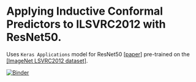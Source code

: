 # Applying Inductive Conformal Predictors to ILSVRC2012 with ResNet50.

Uses `Keras Applications` model for ResNet50 [[paper]](https://arxiv.org/abs/1512.03385) pre-trained on the [[ImageNet LSVRC2012 dataset]](http://link.springer.com/article/10.1007/s11263-015-0816-y).

[![Binder](https://mybinder.org/badge_logo.svg)](https://mybinder.org/v2/gh/ptocca/ILSVRC2012_CP/master)

